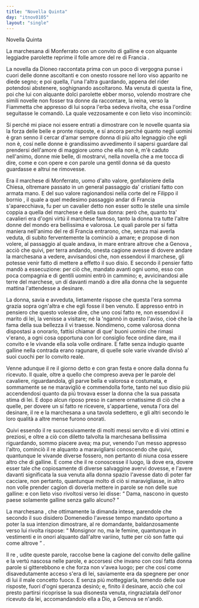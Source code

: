 ```yaml
---
title: "Novella Quinta"
day: "itnov0105"
layout: "single"
---
```

<html>
 <head>
 </head>
 <body>
  <div id="nov0105" type="novella" who="fiammetta">
   <head>
    Novella Quinta
   </head>
   <argument>
    <p>
     <milestone id="p01050001"/>
     <name persref="marchesanamonferrato" type="person">
      La marchesana di Monferrato
     </name>
     con un convito di galline e con alquante leggiadre parolette reprime il folle amore del
     <name persref="filippobornio" type="person">
      re
     </name>
     di
     <name placeref="francia" type="place">
      Francia
     </name>
     .
    </p>
   </argument>
   <div3 type="commentary" who="author">
    <p>
     <milestone id="p01050002"/>
     La novella da
     <name persref="dioneo" type="person">
      Dioneo
     </name>
     raccontata prima con un poco di vergogna punse i cuori delle donne ascoltanti e con onesto rossore nel loro viso apparito ne diede segno; e poi quella, l'una l'altra guardando, appena del rider potendosi abstenere, soghignando ascoltarono.
     <milestone id="p01050003"/>
     Ma venuta di questa la fine, poi che lui con alquante dolci parolette ebber morso, volendo mostrare che simili novelle non fosser tra donne da raccontare, la reina, verso la
     <name persref="fiammetta" type="person">
      Fiammetta
     </name>
     che appresso di lui sopra l'erba sedeva rivolta, che essa l'ordine seguitasse le comand&ograve;. La quale vezzosamente e con lieto viso incominci&ograve;:
    </p>
   </div3>
   <div3 type="commentary" who="fiammetta">
    <p>
     <milestone id="p01050004"/>
     S&iacute; perch&eacute; mi piace noi essere entrati a dimostrare con le novelle quanta sia la forza delle belle e pronte risposte, e s&iacute; ancora perch&eacute; quanto negli uomini &egrave; gran senno il cercar d'amar sempre donna di pi&uacute; alto legnaggio che egli non &egrave;, cos&iacute; nelle donne &egrave; grandissimo avvedimento il sapersi guardare dal prendersi dell'amore di maggiore uomo che ella non &egrave;, m'&egrave; caduto nell'animo, donne mie belle, di mostrarvi, nella novella che a me tocca di dire, come e con opere e con parole una gentil donna s&eacute; da questo guardasse e altrui ne rimovesse.
    </p>
   </div3>
   <p>
    <milestone id="p01050005"/>
    Era il
    <name persref="marchesemonferrato" type="person">
     marchese di Monferrato,
    </name>
    uomo d'alto valore, gonfaloniere della Chiesa, oltremare passato in un general passaggio da' cristiani fatto con armata mano.
    <milestone id="p01050006"/>
    E del suo valore ragionandosi nella corte del re
    <name persref="filippobornio" type="person">
     Filippo il bornio
    </name>
    , il quale a quel medesimo passaggio andar di
    <name placeref="francia" type="place">
     Francia
    </name>
    s'aparecchiava, fu per un cavalier detto non esser sotto le stelle una simile coppia a quella del marchese e della sua donna: per&ograve; che, quanto tra' cavalieri era d'ogni virt&uacute; il marchese famoso, tanto la donna tra tutte l'altre donne del mondo era bellissima e valorosa.
    <milestone id="p01050007"/>
    Le quali parole per s&iacute; fatta maniera nell'animo del re di
    <name placeref="francia" type="place">
     Francia
    </name>
    entrarono, che, senza mai averla veduta, di subito ferventemente la cominci&ograve; a amare; e propose di non volere, al passaggio al quale andava, in mare entrare altrove che a
    <name placeref="genova" type="place">
     Genova
    </name>
    , acci&ograve; che quivi, per terra andando, onesta cagione avesse di dovere andare
    <name persref="marchesanamonferrato" type="person">
     la marchesana
    </name>
    a vedere, avvisandosi che, non essendovi il marchese, gli potesse venir fatto di mettere a effetto il suo disio.
    <milestone id="p01050008"/>
    E secondo il pensier fatto mand&ograve; a essecuzione: per ci&ograve; che, mandato avanti ogni uomo, esso con poca compagnia e di gentili uomini entr&ograve; in cammino; e, avvicinandosi alle terre del marchese, un d&iacute; davanti mand&ograve; a dire alla donna che la seguente mattina l'attendesse a desinare.
   </p>
   <p>
    <milestone id="p01050009"/>
    La donna, savia e avveduta, lietamente rispose che questa l'era somma grazia sopra ogn'altra e che egli fosse il ben venuto. E appresso entr&ograve; in pensiero che questo volesse dire, che uno cos&iacute; fatto re, non essendovi il marito di lei, la venisse a visitare; n&eacute; la 'ngann&ograve; in questo l'aviso, cio&egrave; che la fama della sua bellezza il vi traesse.
    <milestone id="p01050010"/>
    Nondimeno, come valorosa donna dispostasi a onorarlo, fattisi chiamar di que' buoni uomini che rimasi v'erano, a ogni cosa opportuna con lor consiglio fece ordine dare, ma il convito e le vivande ella sola volle ordinare. E fatte senza indugio quante galline nella contrada erano ragunare, di quelle sole varie vivande divis&ograve; a' suoi cuochi per lo convito reale.
   </p>
   <p>
    <milestone id="p01050011"/>
    Venne adunque
    <name persref="filippobornio" type="person">
     il re
    </name>
    il giorno detto e con gran festa e onore dalla donna fu ricevuto. Il quale, oltre a quello che compreso aveva per le parole del cavaliere, riguardandola, gli parve bella e valorosa e costumata, e sommamente se ne maravigli&ograve; e commendolla forte, tanto nel suo disio pi&uacute; accendendosi quanto da pi&uacute; trovava esser la donna che la sua passata stima di lei.
    <milestone id="p01050012"/>
    E dopo alcun riposo preso in camere ornatissime di ci&ograve; che a quelle, per dovere un s&iacute; fatto re ricevere, s'appartiene, venuta l'ora del desinare, il re e
    <name persref="marchesanamonferrato" type="person">
     la marchesana
    </name>
    a una tavola sedettero, e gli altri secondo le loro qualit&agrave; a altre mense furono onorati.
   </p>
   <p>
    <milestone id="p01050013"/>
    Quivi essendo
    <name persref="filippobornio" type="person">
     il re
    </name>
    successivamente di molti messi servito e di vini ottimi e preziosi, e oltre a ci&ograve; con diletto talvolta
    <name persref="marchesanamonferrato" type="person">
     la marchesana
    </name>
    bellissima riguardando, sommo piacere avea; ma pur, venendo l'un messo appresso l'altro, cominci&ograve; il re alquanto a maravigliarsi conoscendo che quivi, quantunque le vivande diverse fossero, non pertanto di niuna cosa essere altro che di galline.
    <milestone id="p01050014"/>
    E come che il re conoscesse il luogo, l&agrave; dove era, dovere esser tale che copiosamente di diverse salvaggine avervi dovesse, e l'avere davanti significata la sua venuta alla donna spazio l'avesse dato di poter far cacciare, non pertanto, quantunque molto di ci&ograve; si maravigliasse, in altro non volle prender cagion di doverla mettere in parole se non delle sue galline: e con lieto viso rivoltosi verso lei disse:
    <q direct="unspecified" who="filippobornio">
     Dama, nascono in questo paese solamente galline senza gallo alcuno?
    </q>
   </p>
   <p>
    <milestone id="p01050015"/>
    <name persref="marchesanamonferrato" type="person">
     La marchesana
    </name>
    , che ottimamente la dimanda intese, parendole che secondo il suo disidero Domenedio l'avesse tempo mandato oportuno a poter la sua intenzion dimostrare, al re domandante, baldanzosamente verso lui rivolta rispose:
    <q direct="unspecified" who="marchesanamonferrato">
     Monsignor no, ma le femine, quantunque in vestimenti e in onori alquanto dall'altre variino, tutte per ci&ograve; son fatte qui come altrove
    </q>
    .
   </p>
   <p>
    <milestone id="p01050016"/>
    <name persref="filippobornio" type="person">
     Il re
    </name>
    , udite queste parole, raccolse bene la cagione del convito delle galline e la vert&uacute; nascosa nelle parole, e accorsesi che invano con cos&iacute; fatta donna parole si gitterebbono e che forza non v'avea luogo; per che cos&iacute; come disavedutamente acceso s'era di lei, saviamente era da spegnere per onor di lui il male concetto fuoco.
    <milestone id="p01050017"/>
    E senza pi&uacute; motteggiarla, temendo delle sue risposte, fuori d'ogni speranza desin&ograve;; e, finito il desinare, acci&ograve; che col presto partirsi ricoprisse la sua disonesta venuta, ringraziatala dell'onor ricevuto da lei, accomandandolo ella a Dio, a
    <name placeref="genova" type="place">
     Genova
    </name>
    se n'and&ograve;.
   </p>
  </div>
 </body>
</html>
